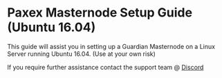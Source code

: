 # Paxex Masternode Setup Guide (Ubuntu 16.04)
This guide will assist you in setting up a Guardian Masternode on a Linux Server running Ubuntu 16.04. (Use at your own risk)

If you require further assistance contact the support team @ [Discord](https://discord.gg/dmrfftT)
